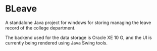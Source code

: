 # BLeave
A standalone Java project for windows for storing managing the leave record of the college department.

The backend used for the data storage is Oracle XE 10 G, and the UI is  currently being rendered using Java Swing tools.
